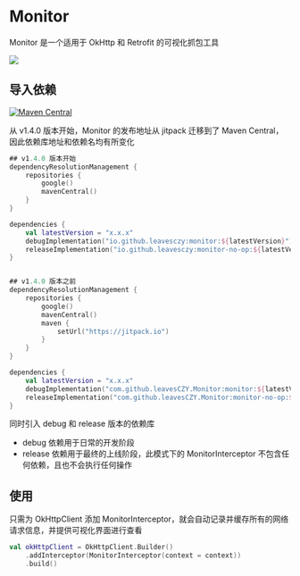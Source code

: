 # Monitor

Monitor 是一个适用于 OkHttp 和 Retrofit 的可视化抓包工具

![](https://github.com/leavesCZY/Monitor/assets/30774063/f95347c1-20a7-4ec9-9f36-230a78fb4a3e)

## 导入依赖

[![Maven Central](https://img.shields.io/maven-central/v/io.github.leavesczy/monitor.svg)](https://central.sonatype.com/artifact/io.github.leavesczy/monitor)

从 v1.4.0 版本开始，Monitor 的发布地址从 jitpack 迁移到了 Maven Central，因此依赖库地址和依赖名均有所变化

```kotlin
## v1.4.0 版本开始
dependencyResolutionManagement {
    repositories {
        google()
        mavenCentral()
    }
}

dependencies {
    val latestVersion = "x.x.x"
    debugImplementation("io.github.leavesczy:monitor:${latestVersion}")
    releaseImplementation("io.github.leavesczy:monitor-no-op:${latestVersion}")
}


## v1.4.0 版本之前
dependencyResolutionManagement {
    repositories {
        google()
        mavenCentral()
        maven {
            setUrl("https://jitpack.io")
        }
    }
}

dependencies {
    val latestVersion = "x.x.x"
    debugImplementation("com.github.leavesCZY.Monitor:monitor:${latestVersion}")
    releaseImplementation("com.github.leavesCZY.Monitor:monitor-no-op:${latestVersion}")
}
```

同时引入 debug 和 release 版本的依赖库

- debug 依赖用于日常的开发阶段
- release 依赖用于最终的上线阶段，此模式下的 MonitorInterceptor 不包含任何依赖，且也不会执行任何操作

## 使用

只需为 OkHttpClient 添加 MonitorInterceptor，就会自动记录并缓存所有的网络请求信息，并提供可视化界面进行查看

```kotlin
val okHttpClient = OkHttpClient.Builder()
    .addInterceptor(MonitorInterceptor(context = context))
    .build()
```